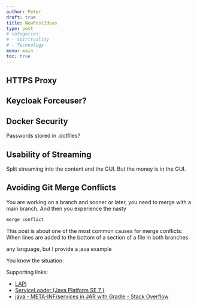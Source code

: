 ```yaml
---
author: Peter
draft: true
title: NewPostIdeas
type: post
# categories:
# - Spirituality
# - Technology
menu: main
toc: true
---
```


## HTTPS Proxy
## Keycloak Forceuser?

## Docker Security

Passwords stored in .dotfiles?

## Usability of Streaming

Split streaming into the content and the GUI. But the money is
in the GUI.

## Avoiding Git Merge Conflicts

You are working on a branch and sooner or later, you need to merge with a main branch. And then you experience the nasty

```bash
merge conflict
```

This post is about one of the most common causes for merge conflicts: When lines are added to the bottom of a section of a file in both branches.

 any language, but I provide a java example

You know the situation: 

Supporting links:

* [LAPI](https://gitlab.lessor.dk/LAPI/api-core/-/blob/master/api-core/src/main/java/dk/lessor/api/core/servicelocator/ServiceLocatorImpl.java)
* [ServiceLoader (Java Platform SE 7 )](https://docs.oracle.com/javase/7/docs/api/java/util/ServiceLoader.html)
* [java - META-INF/services in JAR with Gradle - Stack Overflow](https://stackoverflow.com/questions/13254620/meta-inf-services-in-jar-with-gradle)
